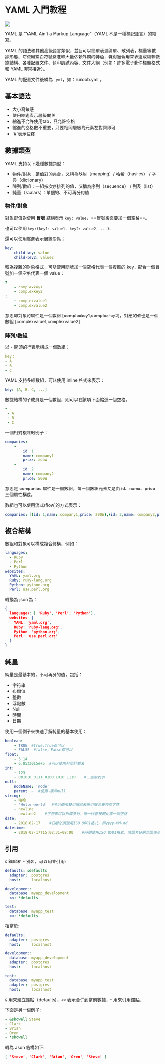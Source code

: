 # YAML 入門教程

![](./assets/learn-yaml.webp)

YAML 是 "YAML Ain't a Markup Language"（YAML 不是一種標記語言）的縮寫。

YAML 的語法和其他高級語言類似，並且可以簡單表達清單、散列表，標量等數據形態。它使用空白符號縮進和大量依賴外觀的特色，特別適合用來表達或編輯數據結構、各種配置文件、傾印調試內容、文件大綱（例如：許多電子郵件標題格式和 YAML 非常接近）。

YAML 的配置文件後綴為 `.yml`，如：runoob.yml 。

## 基本語法

- 大小寫敏感
- 使用縮進表示層級關係
- 縮進不允許使用tab，只允許空格
- 縮進的空格數不重要，只要相同層級的元素左對齊即可
- '#'表示註釋

## 數據類型

YAML 支持以下幾種數據類型：

- 物件/對象：鍵值對的集合，又稱為映射（mapping）/ 哈希（hashes） / 字典（dictionary）
- 陣列/數組：一組按次序排列的值，又稱為序列（sequence） / 列表（list）
- 純量（scalars）：單個的、不可再分的值

### 物件/對象

對象鍵值對使用 **冒號** 結構表示 `key: value`，==冒號後面要加一個空格==。

也可以使用 `key:{key1: value1, key2: value2, ...}`。

還可以使用縮進表示層級關係；

```yaml
key: 
    child-key: value
    child-key2: value2
```

較為複雜的對象格式，可以使用問號加一個空格代表一個複雜的 key，配合一個冒號加一個空格代表一個 value：

```yaml
?  
    - complexkey1
    - complexkey2
:
    - complexvalue1
    - complexvalue2
```

意思即對象的屬性是一個數組 [complexkey1,complexkey2]，對應的值也是一個數組 [complexvalue1,complexvalue2]

### 陣列/數組

以 `-` 開頭的行表示構成一個數組：

```yaml
key：
- A
- B
- C
```

YAML 支持多維數組，可以使用 inline 格式來表示：

```yaml
key: [A, B, C, ...]
```

數據結構的子成員是一個數組，則可以在該項下面縮進一個空格。

```yaml
-
 - A
 - B
 - C
```

一個相對複雜的例子：

```yaml
companies:
    -
        id: 1
        name: company1
        price: 200W
    -
        id: 2
        name: company2
        price: 500W
```

意思是 companies 屬性是一個數組，每一個數組元素又是由 id、name、price 三個屬性構成。

數組也可以使用流式(flow)的方式表示：

```yaml
companies: [{id: 1,name: company1,price: 200W},{id: 2,name: company2,price: 500W}]
```

## 複合結構

數組和對象可以構成複合結構，例如：

```yaml
languages:
  - Ruby
  - Perl
  - Python 
websites:
  YAML: yaml.org 
  Ruby: ruby-lang.org 
  Python: python.org 
  Perl: use.perl.org
```

轉換為 json 為：

```json
{ 
  languages: [ 'Ruby', 'Perl', 'Python'],
  websites: {
    YAML: 'yaml.org',
    Ruby: 'ruby-lang.org',
    Python: 'python.org',
    Perl: 'use.perl.org' 
  } 
}
```

## 純量

純量是最基本的，不可再分的值，包括：

- 字符串
- 布爾值
- 整數
- 浮點數
- Null
- 時間
- 日期

使用一個例子來快速了解純量的基本使用：

```yaml
boolean: 
    - TRUE  #true,True都可以
    - FALSE  #false，False都可以
float:
    - 3.14
    - 6.8523015e+5  #可以使用科學計數法
int:
    - 123
    - 0b1010_0111_0100_1010_1110    #二進製表示
null:
    nodeName: 'node'
    parent: ~  #使用~表示null
string:
    - 哈哈
    - 'Hello world'  #可以使用雙引號或者單引號包裹特殊字符
    - newline
      newline2    #字符串可以拆成多行，每一行會被轉化成一個空格
date:
    - 2018-02-17    #日期必須使用ISO 8601格式，即yyyy-MM-dd
datetime: 
    - 2018-02-17T15:02:31+08:00    #時間使用ISO 8601格式，時間和日期之間使用T連接，最後使用+代表時區
```

## 引用

`&` 錨點和 `*` 別名，可以用來引用:

```yaml
defaults: &defaults
  adapter:  postgres
  host:     localhost

development:
  database: myapp_development
  <<: *defaults

test:
  database: myapp_test
  <<: *defaults
```

相當於:

```yaml
defaults:
  adapter:  postgres
  host:     localhost

development:
  database: myapp_development
  adapter:  postgres
  host:     localhost

test:
  database: myapp_test
  adapter:  postgres
  host:     localhost
```

`&` 用來建立錨點（defaults），`<<` 表示合併到當前數據，`*` 用來引用錨點。

下面是另一個例子:

```yaml
- &showell Steve 
- Clark 
- Brian 
- Oren 
- *showell 
```

轉為 Json 結構如下:

```json
[ 'Steve', 'Clark', 'Brian', 'Oren', 'Steve' ]
```
